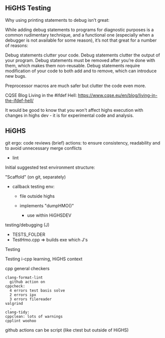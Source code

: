 HiGHS Testing
-------------

Why using printing statements to debug isn’t great:

While adding debug statements to programs for diagnostic purposes is a common 
rudimentary technique, and a functional one (especially when a debugger is not
 available for some reason), it’s not that great for a number of reasons:

Debug statements clutter your code.
Debug statements clutter the output of your program.
Debug statements must be removed after you’re done with them, which makes them
non-reusable.
Debug statements require modification of your code to both add and to remove,
which can introduce new bugs.

Preprocessor macros are much safer but clutter the code even more.

CQSE Blog
Living in the #ifdef Hell: https://www.cqse.eu/en/blog/living-in-the-ifdef-hell/

It would be good to know that you won't affect highs execution with changes in
highs dev - it is for experimental code and analysis.

HiGHS
-----
git ergo:
code reviews (brief)
actions:
to ensure consistency, readability and to avoid unnecessary merge conflicts
 - lint

Initial suggested test environment structure:

"Scaffold" (on git, separately)
 - callback testing env:
   - file outside highs
   - implements "dumpHMO()"

     - use within HiGHSDEV

testing/debugging (J)
 - TESTS_FOLDER
 - TestHmo.cpp => builds exe which J's

Testing

Testing i-cpp
learning, HiGHS context

cpp general checkers

    clang-format-lint
      github action on
    cppcheck:
      4 errors test basis solve
      2 errors ipx
      3 errors filereader
    valgrind
      .
    clang-tidy:
    cppclean: lots of warnings
    cpplint woohoo

github actions
  can be script (like ctest but outside of HiGHS)